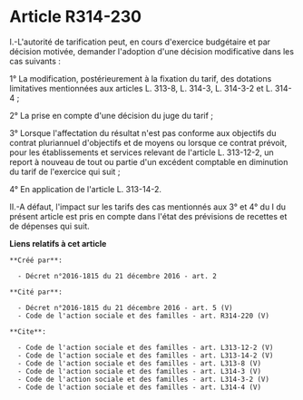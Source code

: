 # Article R314-230

I.-L'autorité de tarification peut, en cours d'exercice budgétaire et par décision motivée, demander l'adoption d'une
décision modificative dans les cas suivants : 

1° La modification, postérieurement à la fixation du tarif, des dotations limitatives mentionnées aux articles L. 313-8, L.
314-3, L. 314-3-2 et L. 314-4 ; 

2° La prise en compte d'une décision du juge du tarif ; 

3° Lorsque l'affectation du résultat n'est pas conforme aux objectifs du contrat pluriannuel d'objectifs et de moyens ou
lorsque ce contrat prévoit, pour les établissements et services relevant de l'article L. 313-12-2, un report à nouveau de
tout ou partie d'un excédent comptable en diminution du tarif de l'exercice qui suit ; 

4° En application de l'article L. 313-14-2. 

II.-A défaut, l'impact sur les tarifs des cas mentionnés aux 3° et 4° du I du présent article est pris en compte dans l'état
des prévisions de recettes et de dépenses qui suit.

**Liens relatifs à cet article**

	**Créé par**:

	  - Décret n°2016-1815 du 21 décembre 2016 - art. 2

	**Cité par**:

	  - Décret n°2016-1815 du 21 décembre 2016 - art. 5 (V)
	  - Code de l'action sociale et des familles - art. R314-220 (V)

	**Cite**:

	  - Code de l'action sociale et des familles - art. L313-12-2 (V)
	  - Code de l'action sociale et des familles - art. L313-14-2 (V)
	  - Code de l'action sociale et des familles - art. L313-8 (V)
	  - Code de l'action sociale et des familles - art. L314-3 (V)
	  - Code de l'action sociale et des familles - art. L314-3-2 (V)
	  - Code de l'action sociale et des familles - art. L314-4 (V)
